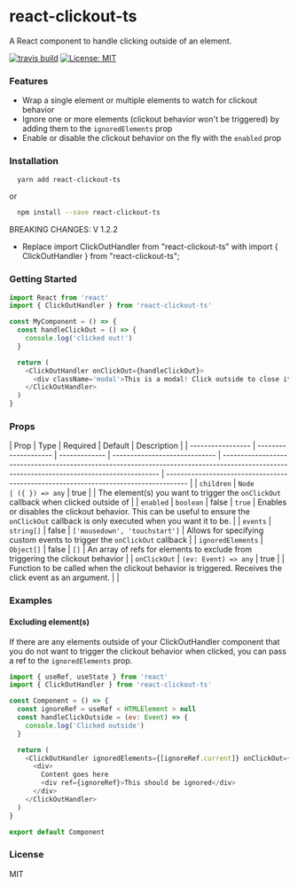 # react-clickout-ts

A React component to handle clicking outside of an element.

[![travis build](https://img.shields.io/travis/k2p-ed/react-clickout-handler.svg?style=flat-square)](https://travis-ci.org/k2p-ed/react-clickout-handler)
[![License: MIT](https://img.shields.io/badge/License-MIT-yellow.svg?style=flat-square)](https://opensource.org/licenses/MIT)

### Features

- Wrap a single element or multiple elements to watch for clickout behavior
- Ignore one or more elements (clickout behavior won't be triggered) by adding them to the `ignoredElements` prop
- Enable or disable the clickout behavior on the fly with the `enabled` prop

### Installation

```sh
  yarn add react-clickout-ts
```

or

```sh
  npm install --save react-clickout-ts
```

BREAKING CHANGES: V 1.2.2

- Replace import ClickOutHandler from "react-clickout-ts" with import { ClickOutHandler } from "react-clickout-ts";

### Getting Started

```js
import React from 'react'
import { ClickOutHandler } from 'react-clickout-ts'

const MyComponent = () => {
  const handleClickOut = () => {
    console.log('clicked out!')
  }

  return (
    <ClickOutHandler onClickOut={handleClickOut}>
      <div className='modal'>This is a modal! Click outside to close it.</div>
    </ClickOutHandler>
  )
}
```

### Props

| Prop              | Type                 | Required      | Default                       | Description                                                                                                                                |
| ----------------- | -------------------- | ------------- | ----------------------------- | ------------------------------------------------------------------------------------------------------------------------------------------ | ------------------------------------------------------------------------------------ |
| `children`        | `Node                | ({ }) => any` | true                          |                                                                                                                                            | The element(s) you want to trigger the `onClickOut` callback when clicked outside of |
| `enabled`         | `boolean`            | false         | `true`                        | Enables or disables the clickout behavior. This can be useful to ensure the `onClickOut` callback is only executed when you want it to be. |
| `events`          | `string[]`           | false         | `['mousedown', 'touchstart']` | Allows for specifying custom events to trigger the `onClickOut` callback                                                                   |
| `ignoredElements` | `Object[]`           | false         | `[]`                          | An array of refs for elements to exclude from triggering the clickout behavior                                                             |
| `onClickOut`      | `(ev: Event) => any` | true          |                               | Function to be called when the clickout behavior is triggered. Receives the click event as an argument.                                    |                                                                                      |

### Examples

#### Excluding element(s)

If there are any elements outside of your ClickOutHandler component that you do not want to trigger the clickout behavior when clicked, you can pass a ref to the `ignoredElements` prop.

```js
import { useRef, useState } from 'react'
import { ClickOutHandler } from 'react-clickout-ts'

const Component = () => {
  const ignoreRef = useRef < HTMLElement > null
  const handleClickOutside = (ev: Event) => {
    console.log('Clicked outside')
  }

  return (
    <ClickOutHandler ignoredElements={[ignoreRef.current]} onClickOut={handleClickOutside}>
      <div>
        Content goes here
        <div ref={ignoreRef}>This should be ignored</div>
      </div>
    </ClickOutHandler>
  )
}

export default Component
```

### License

MIT

